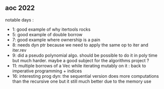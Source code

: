 aoc 2022
--------

notable days :

- 1: good example of why itertools rocks
- 5: good example of double borrow
- 7: good example where ownership is a pain
- 8: needs dyn ptr because we need to apply the same op to iter and iter.rev
- 9: did a pseudo polynomial algo. should be possible to do it in poly time but much harder. maybe
a good subject for the algorithms project ?
- 11: multiple borrows of a Vec while iterating mutably on it : back to imperative programming + indices
- 16: interesting prog dyn: the sequential version does more computations than the recursive one but it still much better due to the memory use
